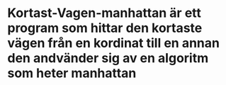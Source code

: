 # Kortast-Vagen-manhattan är ett program som hittar den kortaste vägen från en kordinat till en annan den andvänder sig av en algoritm som heter manhattan
# 
